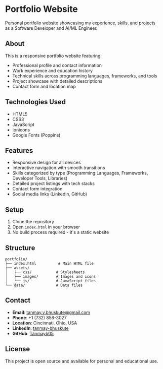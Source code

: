 # Portfolio Website

Personal portfolio website showcasing my experience, skills, and projects as a Software Developer and AI/ML Engineer.

## About

This is a responsive portfolio website featuring:
- Professional profile and contact information
- Work experience and education history
- Technical skills across programming languages, frameworks, and tools
- Project showcase with detailed descriptions
- Contact form and location map

## Technologies Used

- HTML5
- CSS3
- JavaScript
- Ionicons
- Google Fonts (Poppins)

## Features

- Responsive design for all devices
- Interactive navigation with smooth transitions
- Skills categorized by type (Programming Languages, Frameworks, Developer Tools, Libraries)
- Detailed project listings with tech stacks
- Contact form integration
- Social media links (LinkedIn, GitHub)

## Setup

1. Clone the repository
2. Open `index.html` in your browser
3. No build process required - it's a static website

## Structure

```
portfolio/
├── index.html          # Main HTML file
├── assets/
│   ├── css/           # Stylesheets
│   ├── images/        # Images and icons
│   └── js/            # JavaScript files
└── data/              # Data files
```

## Contact

- **Email**: tanmay.v.bhuskute@gmail.com
- **Phone**: +1 (732) 858-3027
- **Location**: Cincinnati, Ohio, USA
- **LinkedIn**: [tanmay-bhuskute](https://linkedin.com/in/tanmay-bhuskute)
- **GitHub**: [Tanmayb05](https://github.com/Tanmayb05)

## License

This project is open source and available for personal and educational use.